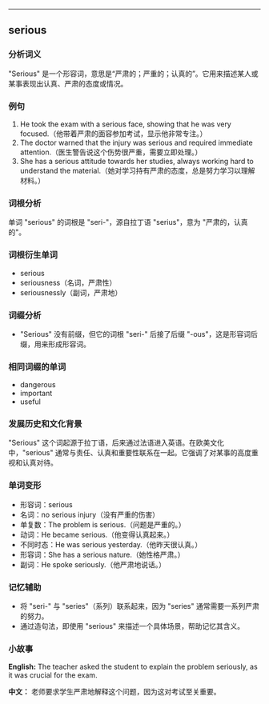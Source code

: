 
---------------
## serious
### 分析词义
"Serious" 是一个形容词，意思是“严肃的；严重的；认真的”。它用来描述某人或某事表现出认真、严肃的态度或情况。

### 例句
1. He took the exam with a serious face, showing that he was very focused.（他带着严肃的面容参加考试，显示他非常专注。）
2. The doctor warned that the injury was serious and required immediate attention.（医生警告说这个伤势很严重，需要立即处理。）
3. She has a serious attitude towards her studies, always working hard to understand the material.（她对学习持有严肃的态度，总是努力学习以理解材料。）

### 词根分析
单词 "serious" 的词根是 "seri-"，源自拉丁语 "serius"，意为 "严肃的，认真的"。

### 词根衍生单词
- serious
- seriousness（名词，严肃性）
- seriousnessly（副词，严肃地）

### 词缀分析
- "Serious" 没有前缀，但它的词根 "seri-" 后接了后缀 "-ous"，这是形容词后缀，用来形成形容词。

### 相同词缀的单词
- dangerous
- important
- useful

### 发展历史和文化背景
"Serious" 这个词起源于拉丁语，后来通过法语进入英语。在欧美文化中，"serious" 通常与责任、认真和重要性联系在一起。它强调了对某事的高度重视和认真对待。

### 单词变形
- 形容词：serious
- 名词：no serious injury（没有严重的伤害）
- 单复数：The problem is serious.（问题是严重的。）
- 动词：He became serious.（他变得认真起来。）
- 不同时态：He was serious yesterday.（他昨天很认真。）
- 形容词：She has a serious nature.（她性格严肃。）
- 副词：He spoke seriously.（他严肃地说话。）

### 记忆辅助
- 将 "seri-" 与 "series"（系列）联系起来，因为 "series" 通常需要一系列严肃的努力。
- 通过造句法，即使用 "serious" 来描述一个具体场景，帮助记忆其含义。

### 小故事
**English:**
The teacher asked the student to explain the problem seriously, as it was crucial for the exam.

**中文：**
老师要求学生严肃地解释这个问题，因为这对考试至关重要。

